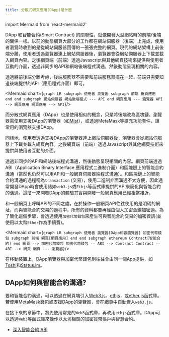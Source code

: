```yaml
---
title: 分散式網頁應用(DApp)是什麼
---
```


import Mermaid from 'react-mermaid2'

DApp 和智能合約(Smart Contract) 的關聯性，就像開發大型網站時的前端/後端的關係一樣。以前的動態網頁大部分的工作都在網站伺服器（後端）上完成，使用者瀏覽時收到的是從網站伺服器回傳的一張張完整的網頁。現代的網站架構上前後端分離，使用者透過瀏覽器連上網站伺服器後，瀏覽器會從網站伺服器上下載並載入網頁內容。之後網頁端（前端）透過Javascript與其他網頁技術來提供與使用者互動的介面，透過非同步的API和網站後端程式溝通，然後動態呈現相關的內容。

透過將前後端分離考慮，後端服務器不需要和前端服務器擺在一起。前端只需要知道後端提供的API（應用程式介面）即可。

<Mermaid chart={`
graph LR
subgraph 使用者
  瀏覽器
  subgraph 前端
    網頁應用
  end
end
subgraph 網站伺服器
  網站後端程式 --- API
end
網頁應用 --- 瀏覽器
API --> 網頁應用
網頁應用 --> API
`}/>

而分散式網頁應用（DApp）也是使用相似的概念，只是將後端改為區塊鏈。瀏覽器需使用支援DApp的瀏覽器（如[Mist](https://github.com/ethereum/mist/releases)），或透過MetaMask等擴充功能套件，讓常用的瀏覽器支援DApp。

同樣地，使用者透過支援DApp的瀏覽器連上網站伺服器後，瀏覽器會從網站伺服器上下載並載入網頁內容。之後網頁端（前端）透過Javascript與其他網頁技術來提供與使用者互動的介面，

透過非同步的API和網站後端程式溝通，然後動態呈現相關的內容。網頁前端透過ABI（Application Binary Interface 應用程式二進制介面）和區塊鏈上的智能合約溝通（當然也仍然可以用API和一般網頁伺服器端程式溝通）。和區塊鏈上的智能合約溝通的過程稱為`transaction` (交易），使用二進制介面溝通不太方便，因此通常開發DApp時會使用諸如`web3.js`或`Ethjs`等函式庫提供的API來簡化與智能合約的溝通。這麼一來開發DApp的體驗其實與開發一般網頁應用已經相當接近。

和一般網頁上呼叫API的不同之處，在於操作一般網頁API往往使用的是明碼的網址，而與智能合約交易的過程中，所有的資料都要再經由個人加密金鑰加密過。為了簡化這個步驟，會透過使用`加密代幣錢包`來產生可與智能合約交易的加密資訊(並使用以太幣`Ether`作為手續費)。

<Mermaid chart={`
graph LR
subgraph 使用者
  瀏覽器[DApp相容瀏覽器]
  加密代幣錢包
  subgraph 前端
    網頁[網頁應用]
  end
end
subgraph ethereum
  Contract[智能合約]
end
網頁 --> 加密代幣錢包
加密代幣錢包 -- ABI --> Contract
Contract -- ABI --> 網頁
網頁 --- 瀏覽器
`}/>

在移動裝置上，DApp瀏覽器與加密代幣錢包則往往會由同一個App提供，如[Toshi](http://www.toshi.org/)和[Status.im](https://status.im/)。

## DApp如何與智能合約溝通?

要和智能合約溝通，可以透過在網頁端引入[Web3.js](https://github.com/ethereum/wiki/wiki/JavaScript-API)、[ethjs](https://github.com/ethjs/ethjs)，或[ether.js](https://docs.ethers.io/ethers.js/html/)函式庫。若使用MetaMask錢包或支援DApp的瀏覽器，會在網頁中自動嵌入`web3.js`。

在接下來的章節中，將先使用常見的`Web3`函式庫，再改用`ethjs`函式庫。DApp可以透過`Web3`等函式庫來操作以太坊相關的加密貨幣帳戶與智慧合約。

* [深入智能合約 ABI](https://medium.com/taipei-ethereum-meetup/ethereum-%E6%99%BA%E8%83%BD%E5%90%88%E7%B4%84%E9%96%8B%E7%99%BC%E7%AD%86%E8%A8%98-%E6%B7%B1%E5%85%A5%E6%99%BA%E8%83%BD%E5%90%88%E7%B4%84-abi-268ececb70ae)

